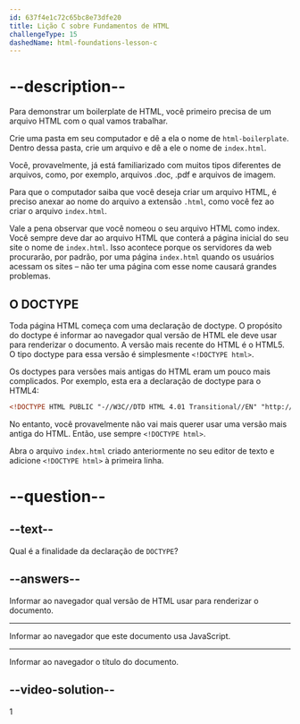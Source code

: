 ```yaml
---
id: 637f4e1c72c65bc8e73dfe20
title: Lição C sobre Fundamentos de HTML
challengeType: 15
dashedName: html-foundations-lesson-c
---
```


# --description--

Para demonstrar um boilerplate de HTML, você primeiro precisa de um arquivo HTML com o qual vamos trabalhar.

Crie uma pasta em seu computador e dê a ela o nome de `html-boilerplate`. Dentro dessa pasta, crie um arquivo e dê a ele o nome de `index.html`.

Você, provavelmente, já está familiarizado com muitos tipos diferentes de arquivos, como, por exemplo, arquivos .doc, .pdf e arquivos de imagem.

Para que o computador saiba que você deseja criar um arquivo HTML, é preciso anexar ao nome do arquivo a extensão `.html`, como você fez ao criar o arquivo `index.html`.

Vale a pena observar que você nomeou o seu arquivo HTML como index. Você sempre deve dar ao arquivo HTML que conterá a página inicial do seu site o nome de `index.html`. Isso acontece porque os servidores da web procurarão, por padrão, por uma página `index.html` quando os usuários acessam os sites – não ter uma página com esse nome causará grandes problemas.

## O DOCTYPE

Toda página HTML começa com uma declaração de doctype. O propósito do doctype é informar ao navegador qual versão de HTML ele deve usar para renderizar o documento. A versão mais recente do HTML é o HTML5. O tipo doctype para essa versão é simplesmente `<!DOCTYPE html>`.

Os doctypes para versões mais antigas do HTML eram um pouco mais complicados. Por exemplo, esta era a declaração de doctype para o HTML4:

```html
<!DOCTYPE HTML PUBLIC "-//W3C//DTD HTML 4.01 Transitional//EN" "http://www.w3.org/TR/html4/loose.dtd">
```

No entanto, você provavelmente não vai mais querer usar uma versão mais antiga do HTML. Então, use sempre `<!DOCTYPE html>`.

Abra o arquivo `index.html` criado anteriormente no seu editor de texto e adicione `<!DOCTYPE html>` à primeira linha.

# --question--
## --text--

Qual é a finalidade da declaração de `DOCTYPE`?

## --answers--

Informar ao navegador qual versão de HTML usar para renderizar o documento.

---

Informar ao navegador que este documento usa JavaScript.

---

Informar ao navegador o título do documento.


## --video-solution--

1
